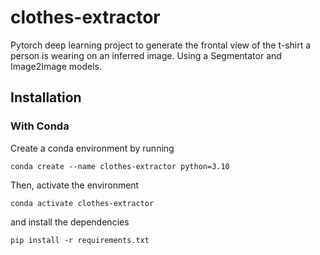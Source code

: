# clothes-extractor
Pytorch deep learning project to generate the frontal view of the t-shirt a person is wearing on an inferred image.  Using a Segmentator and Image2Image models.

## Installation
### With Conda
Create a conda environment by running
```
conda create --name clothes-extractor python=3.10
```
Then, activate the environment
```
conda activate clothes-extractor
```
and install the dependencies
```
pip install -r requirements.txt
```